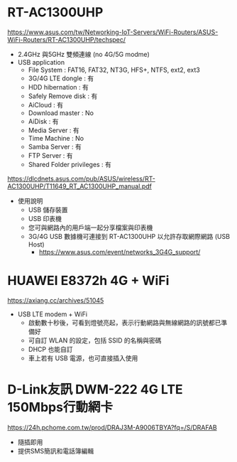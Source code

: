 # RT-AC1300UHP
https://www.asus.com/tw/Networking-IoT-Servers/WiFi-Routers/ASUS-WiFi-Routers/RT-AC1300UHP/techspec/
- 2.4GHz 與5GHz 雙頻連線 (no 4G/5G modme)
- USB application
  - File System : FAT16, FAT32, NT3G, HFS+, NTFS, ext2, ext3
  - 3G/4G LTE dongle : 有
  - HDD hibernation : 有
  - Safely Remove disk : 有
  - AiCloud : 有
  - Download master : No
  - AiDisk : 有
  - Media Server : 有
  - Time Machine : No
  - Samba Server : 有
  - FTP Server : 有
  - Shared Folder privileges : 有

https://dlcdnets.asus.com/pub/ASUS/wireless/RT-AC1300UHP/T11649_RT_AC1300UHP_manual.pdf
- 使用說明
  - USB 儲存裝置
  - USB 印表機
  - 您可與網路內的用戶端一起分享檔案與印表機
  - 3G/4G USB 數據機可連接到 RT-AC1300UHP 以允許存取網際網路 (USB Host)
    - https://www.asus.com/event/networks_3G4G_support/

# HUAWEI E8372h 4G + WiFi
https://axiang.cc/archives/51045
- USB LTE modem + WiFi
  - 啟動數十秒後，可看到燈號亮起，表示行動網路與無線網路的訊號都已準備好
  - 可自訂 WLAN 的設定，包括 SSID 的名稱與密碼
  - DHCP 也能自訂
  - 車上若有 USB 電源，也可直接插入使用

# D-Link友訊 DWM-222 4G LTE 150Mbps行動網卡
https://24h.pchome.com.tw/prod/DRAJ3M-A9006TBYA?fq=/S/DRAFAB
- 隨插即用
- 提供SMS簡訊和電話簿編輯
